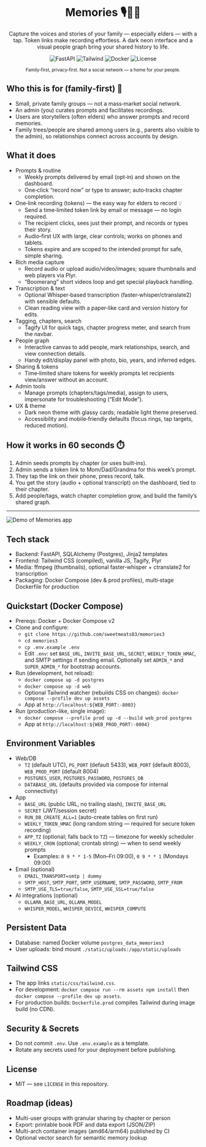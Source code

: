 <div align="center">

# Memories  🎙️🧬📜

<p>
Capture the voices and stories of your family — especially elders — with a tap. Token links make recording effortless. A dark neon interface and a visual people graph bring your shared history to life.
</p>

<p>
  <img alt="FastAPI" src="https://img.shields.io/badge/FastAPI-0.111-009688?logo=fastapi&labelColor=0b4d46" />
  <img alt="Tailwind" src="https://img.shields.io/badge/Tailwind-3.x-38bdf8?logo=tailwindcss&labelColor=0b2532" />
  <img alt="Docker" src="https://img.shields.io/badge/Docker-Compose-2496ED?logo=docker" />
  <img alt="License" src="https://img.shields.io/badge/License-MIT-green" />
</p>

<sub>Family‑first, privacy‑first. Not a social network — a home for your people.</sub>

</div>

## Who this is for (family‑first) 💞

- Small, private family groups — not a mass‑market social network.
- An admin (you) curates prompts and facilitates recordings.
- Users are storytellers (often elders) who answer prompts and record memories.
- Family trees/people are shared among users (e.g., parents also visible to the admin), so relationships connect across accounts by design.

## What it does

- Prompts & routine
  - Weekly prompts delivered by email (opt‑in) and shown on the dashboard.
  - One‑click “record now” or type to answer; auto‑tracks chapter completion.
- One‑link recording (tokens) — the easy way for elders to record 💡
  - Send a time‑limited token link by email or message — no login required.
  - The recipient clicks, sees just their prompt, and records or types their story.
  - Audio‑first UX with large, clear controls; works on phones and tablets.
  - Tokens expire and are scoped to the intended prompt for safe, simple sharing.
- Rich media capture
  - Record audio or upload audio/video/images; square thumbnails and web players via Plyr.
  - “Boomerang” short videos loop and get special playback handling.
- Transcription & text
  - Optional Whisper‑based transcription (faster‑whisper/ctranslate2) with sensible defaults.
  - Clean reading view with a paper‑like card and version history for edits.
- Tagging, chapters, search
  - Tagify UI for quick tags, chapter progress meter, and search from the navbar.
- People graph
  - Interactive canvas to add people, mark relationships, search, and view connection details.
  - Handy edit/display panel with photo, bio, years, and inferred edges.
- Sharing & tokens
  - Time‑limited share tokens for weekly prompts let recipients view/answer without an account.
- Admin tools
  - Manage prompts (chapters/tags/media), assign to users, impersonate for troubleshooting (“Edit Mode”).
- UX & theme
  - Dark neon theme with glassy cards; readable light theme preserved.
  - Accessibility and mobile‑friendly defaults (focus rings, tap targets, reduced motion).

## How it works in 60 seconds ⏱️

1) Admin seeds prompts by chapter (or uses built‑ins).  
2) Admin sends a token link to Mom/Dad/Grandma for this week’s prompt.  
3) They tap the link on their phone, press record, talk.  
4) You get the story (audio + optional transcript) on the dashboard, tied to their chapter.  
5) Add people/tags, watch chapter completion grow, and build the family’s shared graph.

---
![Demo of Memories app](memories.gif)

## Tech stack

- Backend: FastAPI, SQLAlchemy (Postgres), Jinja2 templates
- Frontend: Tailwind CSS (compiled), vanilla JS, Tagify, Plyr
- Media: ffmpeg (thumbnails), optional faster‑whisper + ctranslate2 for transcription
- Packaging: Docker Compose (dev & prod profiles), multi‑stage Dockerfile for production

## Quickstart (Docker Compose)

- Prereqs: Docker + Docker Compose v2
- Clone and configure:
  - `git clone https://github.com/sweetmeats83/memories3`
  - `cd memories3`
  - `cp .env.example .env`
  - Edit `.env`: set `BASE_URL`, `INVITE_BASE_URL`, `SECRET`, `WEEKLY_TOKEN_HMAC`, and SMTP settings if sending email. Optionally set `ADMIN_*` and `SUPER_ADMIN_*` for bootstrap accounts.
- Run (development, hot reload):
  - `docker compose up -d postgres`
  - `docker compose up -d web`
  - Optional Tailwind watcher (rebuilds CSS on changes): `docker compose --profile dev up assets`
  - App at `http://localhost:${WEB_PORT:-8003}`
- Run (production-like, single image):
  - `docker compose --profile prod up -d --build web_prod postgres`
  - App at `http://localhost:${WEB_PROD_PORT:-8004}`

## Environment Variables

- Web/DB
  - `TZ` (default UTC), `PG_PORT` (default 5433), `WEB_PORT` (default 8003), `WEB_PROD_PORT` (default 8004)
  - `POSTGRES_USER`, `POSTGRES_PASSWORD`, `POSTGRES_DB`
  - `DATABASE_URL` (defaults provided via compose for internal connectivity)
- App
  - `BASE_URL` (public URL, no trailing slash), `INVITE_BASE_URL`
  - `SECRET` (JWT/session secret)
  - `RUN_DB_CREATE_ALL=1` (auto-create tables on first run)
  - `WEEKLY_TOKEN_HMAC` (long random string — required for secure token recording)
  - `APP_TZ` (optional; falls back to `TZ`) — timezone for weekly scheduler
  - `WEEKLY_CRON` (optional; crontab string) — when to send weekly prompts
    - Examples: `0 9 * * 1-5` (Mon–Fri 09:00), `0 9 * * 1` (Mondays 09:00)
- Email (optional)
  - `EMAIL_TRANSPORT=smtp | dummy`
  - `SMTP_HOST`, `SMTP_PORT`, `SMTP_USERNAME`, `SMTP_PASSWORD`, `SMTP_FROM`
  - `SMTP_USE_TLS=true/false`, `SMTP_USE_SSL=true/false`
- AI integrations (optional)
  - `OLLAMA_BASE_URL`, `OLLAMA_MODEL`
  - `WHISPER_MODEL`, `WHISPER_DEVICE`, `WHISPER_COMPUTE`

## Persistent Data

- Database: named Docker volume `postgres_data_memories3`
- User uploads: bind mount `./static/uploads:/app/static/uploads`

## Tailwind CSS

- The app links `static/css/tailwind.css`.
- For development: `docker compose run --rm assets npm install` then `docker compose --profile dev up assets`.
- For production builds: `Dockerfile.prod` compiles Tailwind during image build (no CDN).

## Security & Secrets

- Do not commit `.env`. Use `.env.example` as a template.
- Rotate any secrets used for your deployment before publishing.

## License

- MIT — see `LICENSE` in this repository.

## Roadmap (ideas)

- Multi-user groups with granular sharing by chapter or person
- Export: printable book PDF and data export (JSON/ZIP)
- Multi-arch container images (amd64/arm64) published by CI
- Optional vector search for semantic memory lookup


